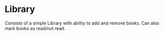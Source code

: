 # Library

Consists of a simple Library with ability to add and remove books. Can also mark books as read/not read.
